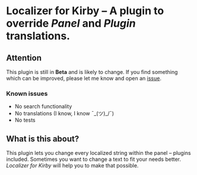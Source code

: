 # Localizer for Kirby – A plugin to override _Panel_ and _Plugin_ translations.

## Attention

This plugin is still in **Beta** and is likely to change. If you find something which can be improved, please let me know and open
an [issue](https://github.com/gearsdigital/localizer-for-kirby/issues/new).

### Known issues

- No search functionality
- No translations (I know, I know ¯\_(ツ)_/¯)
- No tests

## What is this about?

This plugin lets you change every localized string within the panel – plugins included. Sometimes you want to change a text to fit your needs better. _Localizer for Kirby_ will
help you to make that possible.


